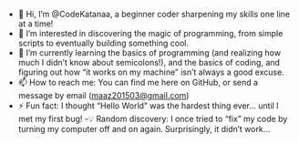 - 👋 Hi, I’m @CodeKatanaa, a beginner coder sharpening my skills one line at a time!
- 👀 I’m interested in discovering the magic of programming, from simple scripts to eventually building something cool.
- 🌱 I’m currently learning the basics of programming (and realizing how much I didn’t know about semicolons!), and the basics of coding, and figuring out how “it works on my machine” isn’t always a good excuse.
- 📫 How to reach me: You can find me here on GitHub, or send a message by email (maaz201503@gmail.com)
- ⚡ Fun fact: I thought “Hello World” was the hardest thing ever... until I met my first bug!
-💡 Random discovery: I once tried to “fix” my code by turning my computer off and on again. Surprisingly, it didn’t work...

